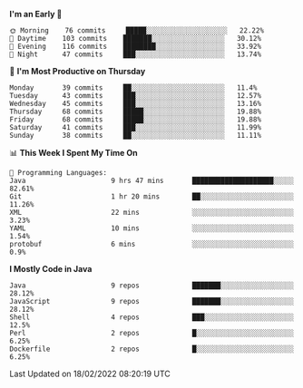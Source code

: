 <!--START_SECTION:waka-->
**I'm an Early 🐤** 

```text
🌞 Morning    76 commits     █████░░░░░░░░░░░░░░░░░░░░   22.22% 
🌆 Daytime    103 commits    ███████░░░░░░░░░░░░░░░░░░   30.12% 
🌃 Evening    116 commits    ████████░░░░░░░░░░░░░░░░░   33.92% 
🌙 Night      47 commits     ███░░░░░░░░░░░░░░░░░░░░░░   13.74%

```
📅 **I'm Most Productive on Thursday** 

```text
Monday       39 commits     ██░░░░░░░░░░░░░░░░░░░░░░░   11.4% 
Tuesday      43 commits     ███░░░░░░░░░░░░░░░░░░░░░░   12.57% 
Wednesday    45 commits     ███░░░░░░░░░░░░░░░░░░░░░░   13.16% 
Thursday     68 commits     █████░░░░░░░░░░░░░░░░░░░░   19.88% 
Friday       68 commits     █████░░░░░░░░░░░░░░░░░░░░   19.88% 
Saturday     41 commits     ███░░░░░░░░░░░░░░░░░░░░░░   11.99% 
Sunday       38 commits     ██░░░░░░░░░░░░░░░░░░░░░░░   11.11%

```


📊 **This Week I Spent My Time On** 

```text
💬 Programming Languages: 
Java                     9 hrs 47 mins       ████████████████████░░░░░   82.61% 
Git                      1 hr 20 mins        ██░░░░░░░░░░░░░░░░░░░░░░░   11.26% 
XML                      22 mins             ░░░░░░░░░░░░░░░░░░░░░░░░░   3.23% 
YAML                     10 mins             ░░░░░░░░░░░░░░░░░░░░░░░░░   1.54% 
protobuf                 6 mins              ░░░░░░░░░░░░░░░░░░░░░░░░░   0.9%

```

**I Mostly Code in Java** 

```text
Java                     9 repos             ███████░░░░░░░░░░░░░░░░░░   28.12% 
JavaScript               9 repos             ███████░░░░░░░░░░░░░░░░░░   28.12% 
Shell                    4 repos             ███░░░░░░░░░░░░░░░░░░░░░░   12.5% 
Perl                     2 repos             █░░░░░░░░░░░░░░░░░░░░░░░░   6.25% 
Dockerfile               2 repos             █░░░░░░░░░░░░░░░░░░░░░░░░   6.25%

```



 Last Updated on 18/02/2022 08:20:19 UTC
<!--END_SECTION:waka-->
